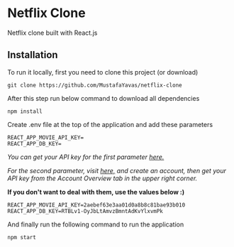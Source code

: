 # Netflix Clone

Netflix clone built with React.js

## Installation
To run it locally, first you need to clone this project (or download)

```
git clone https://github.com/MustafaYavas/netflix-clone
```

After this step run below command to download all dependencies

```
npm install
```

Create .env file at the top of the application and add these parameters

```
REACT_APP_MOVIE_API_KEY=
REACT_APP_DB_KEY=
```

*You can get your API key for the first parameter [here.](https://www.themoviedb.org/)*

*For the second parameter, visit [here,](https://app.retable.io/login) and create an account, then get your API key from the Account Overview tab in the upper right corner.*

**If you don't want to deal with them, use the values below :)**

```
REACT_APP_MOVIE_API_KEY=2aebef63e3aa01d0a8b8c81bae93b010
REACT_APP_DB_KEY=RTBLv1-OyJbLtAmvzBmntAdKvYlxvmPk
```

And finally run the following command to run the application

```
npm start
```